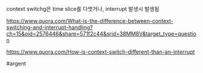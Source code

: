 context switchg은 time slice를 다썻거나, interrupt 발생시 발생됨


https://www.quora.com/What-is-the-difference-between-context-switching-and-interrupt-handling?ch=15&oid=2576446&share=571f2c44&srid=38MM8V&target_type=question

https://www.quora.com/How-is-context-switch-different-than-an-interrupt

#argent 